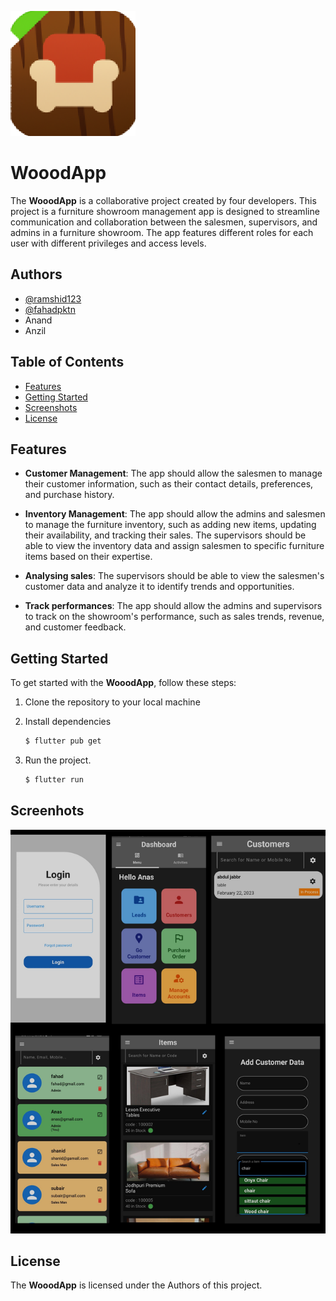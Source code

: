 ![alt text](https://raw.githubusercontent.com/ramshid123/furniture_manager_apk/main/info/logo(1).png)
# WooodApp

The **WooodApp** is a collaborative project created by four developers. This project is a furniture showroom management app is designed to streamline communication and collaboration between the salesmen, supervisors, and admins in a furniture showroom. The app features different roles for each user with different privileges and access levels.

## Authors
- [@ramshid123](https://github.com/ramshid123)
- [@fahadpktn](https://github.com/fahadpktn)
- Anand
- Anzil

## Table of Contents

- [Features](#features)
- [Getting Started](#getting-started)
- [Screenshots](#screenshots)
- [License](#license)

## Features

- **Customer Management**: The app should allow the salesmen to manage their customer information, such as their contact details, preferences, and purchase history.

- **Inventory Management**: The app should allow the admins and salesmen to manage the furniture inventory, such as adding new items, updating their availability, and tracking their sales. The supervisors should be able to view the inventory data and assign salesmen to specific furniture items based on their expertise.

- **Analysing sales**: The supervisors should be able to view the salesmen's customer data and analyze it to identify trends and opportunities.

- **Track performances**: The app should allow the admins and supervisors to track on the showroom's performance, such as sales trends, revenue, and customer feedback. 

## Getting Started

To get started with the **WooodApp**, follow these steps:

1. Clone the repository to your local machine
2. Install dependencies

    ```bash 
    $ flutter pub get
     ```
3. Run the project.
    ```bash 
    $ flutter run
     ```

## Screenhots
![alt text](https://raw.githubusercontent.com/ramshid123/furniture_manager_apk/main/info/screenshot.png)


## License

The **WooodApp** is licensed under the Authors of this project.


